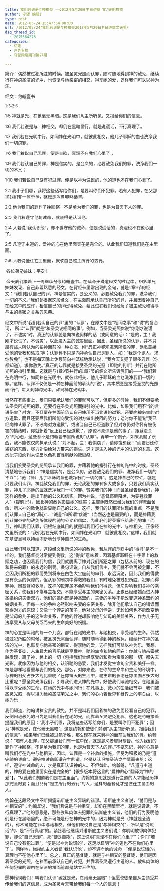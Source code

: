 ```yaml
---
title: 我们若说是与神相交 ——2012年5月20日主日讲章 文/天明牧师
author: 守望 编辑1
type: post
date: 2012-05-24T15:47:54+00:00
url: /2012/05/24/我们若说是与神相交2012年5月20日主日讲章文天明/
dsq_thread_id:
  - 2075564276
categories:
  - 讲道
  - 户外专栏
  - 守望网络期刊第27期

---
```

简介：偶然被过犯所胜的时候，被圣灵光照而认罪，随时随地得到神的赦免，继续行在神的圣洁的光中，也恢复与祂亲密的相交，得享祂的爱，这样我们可以以神为乐。

<!--more-->经文：约翰壹书

<span style="font-family: Calibri;">1:5-2:6</span>

1:5 <span style="font-family: 宋体;">神就是光，在他毫无黑暗。这是我们从主所听见，又报给你们的信息。</span>

1:6 <span style="font-family: 宋体;">我们若说是与　神相交，却仍在黑暗里行，就是说谎话，不行真理了。</span>

1:7 <span style="font-family: 宋体;">我们若在光明中行，如同神在光明中，就彼此相交，他儿子耶稣的血也洗净我们一切的罪。</span>

1:8 <span style="font-family: 宋体;">我们若说自己无罪，便是自欺，真理不在我们心里了；</span>

1:9 <span style="font-family: 宋体;">我们若认自己的罪，神是信实的，是公义的，必要赦免我们的罪，洗净我们一切的不义；</span>

1:10 <span style="font-family: 宋体;">我们若说自己没有犯过罪，便是以神为说谎的，他的道也不在我们心里了。</span>

2:1 <span style="font-family: 宋体;">我小子们哪，我将这些话写给你们，是要叫你们不犯罪。若有人犯罪，在父那里我们有一位中保，就是那义者耶稣基督。</span>

2:2 <span style="font-family: 宋体;">他为我们的罪作了挽回祭，不是单为我们的罪，也是为普天下人的罪。</span>

2:3 <span style="font-family: 宋体;">我们若遵守他的诫命，就晓得是认识他。</span>

2:4 <span style="font-family: 宋体;">人若说“我认识他”，却不遵守他的诫命，便是说谎话的，真理也不在他心里了。</span>

2:5 <span style="font-family: 宋体;">凡遵守主道的，爱神的心在他里面实在是完全的。从此我们知道我们是在主里面。</span>

2:6 <span style="font-family: 宋体;">人若说他住在主里面，就该自己照主所行的去行。</span>

 各位弟兄姊妹：平安！

<div class="indent-2">
  <p>
     今天我们接着上一周继续分享约翰壹书。在读今天讲道经文的过程中，很多弟兄姊妹发现，自己非常熟悉的经文，在背经卡里常出现的金句，就是<span style="font-family: Calibri;">1</span><span style="font-family: 宋体;">章</span><span style="font-family: Calibri;">9</span><span style="font-family: 宋体;">节的经文：“我们若认自己的罪，神是信实的，是公义的，必要赦免我们的罪，洗净我们一切的不义。”我们曾根据这段经文，在主面前承认自己所犯的罪，并且因着神自己在经文中的应许，相信自己的罪已得赦免，藉此过程我们也经历了被主赦免和得享与主的亲密之关系的恩典。</span>
  </p>
  
  <p>
    经文中所说“我们若认自己的罪”里的 “认罪”，在原文中是“相同之事”和“说”的复合词， 所以“认罪”就是“和圣灵说相同的事”。例如，当圣灵光照你说“你刚才说谎了，不诚实”时，真正的认罪就是向神说同样的话（或同意的话）：“是的，主！我刚才说谎了，不诚实”，以此进入主的诚实里面。因此，圣经所说的认罪，并不只是有些人所认为的在神面前的一种心态，如“反正神都知道我所犯的罪，我愿意接受他的管教和惩戒”等；认罪也不只是向神承认自己是罪人，如：“我是个罪人，求你赦免”；也不是每天晚上休息前向神笼统地承认说：“我今天又犯了很多的罪（你都知道），求你赦免。”真正的认罪就是接受圣灵的光照（即祂的判断）并行在祂所光照的指引里面。这就是与<span style="font-family: Calibri;">1</span><span style="font-family: 宋体;">章</span><span style="font-family: Calibri;">9</span><span style="font-family: 宋体;">节并行的</span><span style="font-family: Calibri;">1</span><span style="font-family: 宋体;">章</span><span style="font-family: Calibri;">7</span><span style="font-family: 宋体;">节的经文所告诉我们的——“我们若在光明中行，如同神在光明中，就彼此相交，他儿子耶稣的血也洗净我们一切的罪。”这样，认罪不仅仅是一种在神面前的承认的“说”，其本质更是接受圣灵的光照而“行”，进入到神的光中，如同神在光明中。</span>
  </p>
  
  <p>
    当然在有些事上，我们只要承认我们的罪就可以了，但更多的时候，我们不但要承认圣灵所光照的罪，还要行在圣灵光照而指引的光中。比如，如果我们用不当的言语伤害了对方，不但要在神面前承认自己使用不当言语的过犯，还要向被伤害的对方道歉，而且还要尽我们所能向受伤的对方做出挽回的努力；这时你不能说“我已经向神认罪了，不必向对方道歉”，或者当自己已经道歉了但对方仍对你怀有被伤害的情绪时，你就怀着“反正我已经道歉了，原谅不原谅是他的事了，跟我没关系”的心态，这些都不是约翰壹书里所说的“认罪”。再举一个例子，如果我偷了东西，我不能仅仅向神承认说：“对不起，主！我偷窃了，请你饶恕我！”而要归还你盗窃的东西，尽力补偿给对方带来的损失。这才是进入神的光中的认罪的本意。这类似于旧约利未记里以色列百姓所献的赎愆祭。
  </p>
  
  <p>
    当我们接受圣灵的光照承认我们的罪，并藉着祂的指引行在神的光中的时候，圣经清楚地告诉我们：“神是信实的，是公义的，必要赦免我们的罪，洗净我们一切的不义”；“祂（神）儿子耶稣的血也洗净我们一切的罪”。这是神自己的应许，就是只要我们认罪，神就赦免我们的罪，无论我犯的罪有多大或多多，只要我们真实认罪，神儿子耶稣的血就洗净我们一切的罪。赞美我们的神！而且圣经告诉我们，神这样的赦免，是出于祂的公义和信实。因为神说，“基督耶稣降世，为要拯救罪人”（提前<span style="font-family: Calibri;">1:5</span><span style="font-family: 宋体;">），因此神的赦免彰显祂的信实；主耶稣既然已经为我们的罪流血舍命，所以神的赦免就彰显祂自己的公义。这样，我们的认罪所体现的重点，不是我们认罪人自己的“真心”、“诚恳”和所谓“虔诚”（当然这也是需要的），而是神藉我们认罪带来的赦免所体现的祂的公义和信实，为此我们将荣耀归给我们的神！而且，神叫我们认罪，归根结底其目的就是叫我们行在神的光中、与神相交，正像经文里所说的：“我们若在光明中行，如同神在光明中，就彼此相交。”这样，我们就在基督里可以持续不断地分享神自己的生命。</span>
  </p>
  
  <p>
    由此我们可以知道，这段经文里所说的神的赦免，和从罪的刑罚中的“得救”是不一样的。我们基督徒时常提到得救，这“得救”意味着：因着基督耶稣在十字架上的救赎之功，也因着我们的信，我们就脱离了神对我们所犯之罪（包括从前的、现在的和将来的罪）的永远的刑罚。换句话说，自从我们信主，我们就不会再被定罪，不会因我们所犯的罪而受到将来在白色大宝座前的审判、永远沉沦，因此我们的得救是有永远的保障的。但从罪的刑罚中得救的我们，有时难免被过犯所胜、犯罪而得罪神，因基督的救赎，这样的犯罪虽不会影响我们的得救，但它影响我们与神的亲密关系，使我们不能与主相交，不能享受与主的亲密关系。正像已经结婚而进入神圣婚约的夫妻双方，他们的婚约既是神圣盟约，夫妻的争吵不能改变这神圣盟约的婚姻关系，但每一次的争吵必然影响夫妻的亲密关系，除非他们承认自己的错误而获得对方的原谅；又像一个悖逆的孩子，他对父母的悖逆，无论如何也不能改变他是父母的儿子的这生命关系，但他的悖逆却影响他与父母的美好关系，作为儿子无法享受从与父母关系而来的生命美好的祝福。
  </p>
  
  <p>
    神的心意是叫祂的每一个儿女，都行在祂的光中，与祂相交，享受祂的生命。偶然被过犯所胜的时候，被圣灵光照而认罪，随时随地得到神的赦免，继续行在神的圣洁的光中，也恢复与祂亲密的相交，得享祂的爱，这样我们可以以神为乐。我想，作为基督徒，人生最大的喜乐就是享受神，祂的生命和祂的同在；你越与祂亲密就越发现，离了神，世上的一切（包括我们曾经享受的和看为宝贵的那一切）都失去光彩。就像因为与祂的相交，认识祂的慈爱，我们才发觉生命的宝贵和美好一样。神是那样地看重与我们的相交，那么，对你来说，在你的生命中和生活的环境中，与神的相交占多大的比重呢？在你每天的生活中，祂生命的影响在你里面占多大的比重呢？愿圣灵光照我们，引导我们进入神的光中，好使我们与祂相交，在祂里面得以享受祂的生命，在祂的光中与祂同行！在凡事上、微小的生活细节中，我们被圣灵光照，得以进入祂的圣洁荣光之中，我们的心向着世界和世界上的事自由，以祂为乐！
  </p>
  
  <p>
    我们知道，约翰讲神宝贵的赦免，并不是叫我们因着神的赦免而轻看自己的犯罪，反倒因祂赦免的目的是叫我们行在祂的光，而靠着圣灵避免犯罪。这也是约翰接着提醒我们的原因：“我小子们哪，我将这些话写给你们，是要叫你们不犯罪”；因为“神就是光，在他毫无黑暗”。这是约翰和使徒们特别“从主领所听见、报给我们的信息”。如果我们已经被过犯所胜，那么现在就来到神的面前认我们的罪。约翰说：“若有人犯罪，在父那里我们有一位中保，就是那义者耶稣基督。他为我们的罪作了挽回祭，不是单为我们的罪，也是为普天下人的罪。”不要忘记，神的心意是叫我们行在光中与祂相交，因此，认罪是一个补救的措施，但更为积极的乃是“遵守祂的诫命”。遵守神诫命即遵守主的道，它是从认识神圣洁之性情而来的；这样，遵守神诫命的人，才是真正认识神的人。不但如此，约翰说，“凡遵守主道的，神的爱在他里面实在是完全的”【很多版本将这里的“爱神的心”翻译为“神的爱”】，“从此我们知道我们是在主里面”。约翰的意思就是遵行主道的人才能经历神那完全的爱；而且只有“照主所行的去行”的人，这样的基督徒才是住在主里面的人。
  </p>
  
  <p>
    约翰在这段经文中不断揭露诺斯底主义异端的错谬。诺斯底主义者说，“他们是与神相交的”；约翰却说，“我们若说是与神相交，却仍在黑暗里行，就是说谎话，不行真理了。”他的意思是，那些放纵肉体去犯罪的诺斯底主义者，他们的行为表明他们是行在黑暗里的，绝不可能是行在神的光中的，因为神就是光（神就是圣洁的），你不可能在罪中与祂相交，但他们既说自己是“与神相交的”，所以是“说谎话”的、是“不行真理”的。紧接着他继续对诺斯底主义者们说：你明明放纵肉体犯罪，却说“自己无罪”，那“便是自欺”，这正说明“真理不在你们心里了”；你们“若说自己没有犯过罪”，“便是以神为说谎的”，这足以证明“神的道也不在你们心里了”。同样地，诺斯底主义者说“我认识他”，却不遵守他的诫命，“便是说谎话的，真理也不在他心里了”。总之，真正的基督徒，就是与神相交的基督徒，他们是因着圣灵的光照，在神面前承认自己的过犯，并靠着圣灵遵行主道的人。放纵肉体的任何犯罪的理由在圣洁的神面前都是站立不住的。
  </p>
  
  <p>
    愿神怜悯我们！叫我们认识“祂就是光，在祂毫无黑暗”！但愿使徒亲自从主领受并传给我们的这信息，成为圣灵今天带给我们每一个人的信息！
  </p>
</div>